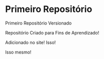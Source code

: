 # Primeiro Repositório
 Primeiro Repositório Versionado

 Repositório Criado para Fins de Aprendizado!

 Adicionado no site! Isso!

Isso mesmo!